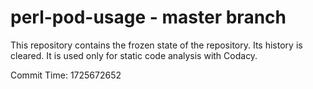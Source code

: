 # perl-pod-usage - master branch

This repository contains the frozen state of the repository.
Its history is cleared. It is used only for static code
analysis with Codacy.

Commit Time: 1725672652